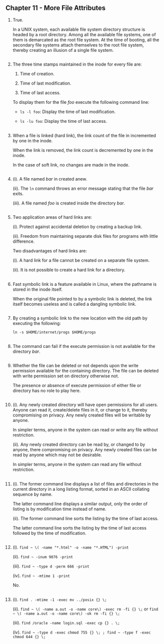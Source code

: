 ## Chapter 11 - More File Attributes

01.	True.

	In a UNIX system, each available file system directory structure is headed by a root directory. Among all the available file systems, one of them is demarcated as the root file system. At the time of booting, all the secondary file systems attach themselves to the root file system, thereby creating an illusion of a single file system.

##

02.	The three time stamps maintained in the inode for every file are:

	01.	Time of creation.

	02.	Time of last modification.

	03.	Time of last access.

	To display them for the file _foo_ execute the following command line:

	-	`ls -l foo`: Display the time of last modification.

	-	`ls -lu foo`: Display the time of last access.

##

03.	When a file is linked (hard link), the link count of the file in incremented by one in the inode.

	When the link is removed, the link count is decremented by one in the inode.

	In the case of soft link, no changes are made in the inode.

##

04.	(i). A file named _bar_ in created anew.

	(ii). The `ln` command throws an error message stating that the file _bar_ exits.

	(iii). A file named _foo_ is created inside the directory _bar_.

##

05.	Two application areas of hard links are:

	(i). Protect against accidental deletion by creating a backup link.

	(ii). Freedom from maintaining separate disk files for programs with little difference.

	Two disadvantages of hard links are:

	(i). A hard link for a file cannot be created on a separate file system.

	(ii). It is not possible to create a hard link for a directory.

##

06.	Fast symbolic link is a feature available in Linux, where the pathname is stored in the inode itself.

	When the original file pointed to by a symbolic link is deleted, the link itself becomes useless and is called a dangling symbolic link.

##

07.	By creating a symbolic link to the new location with the old path by executing the following:

	`ln -s $HOME/internet/progs $HOME/progs`

##

08.	The command can fail if the execute permission is not available for the directory _bar_.

##

09.	Whether the file can be deleted or not depends upon the write permission available for the containing directory. The file can be deleted with write permission set on directory otherwise not.

	The presence or absence of execute permission of either file or directory has no role to play here.

##

10.	(i). Any newly created directory will have open permissions for all users. Anyone can read it, create/delete files in it, or change to it, thereby compromising on privacy. Any newly created files will be writable by anyone.

	In simpler terms, anyone in the system can read or write any file without restriction.

	(ii). Any newly created directory can be read by, or changed to by anyone, there compromising on privacy. Any newly created files can be read by anyone which may not be desirable.

	In simpler terms, anyone in the system can read any file without restriction.

##

11.	(i). The former command line displays a list of files and directories in the current directory in a long listing format, sorted in an ASCII collating sequence by name.

	The latter command line displays a similar output, only the order of listing is by modification time instead of name.

	(ii). The former command line sorts the listing by the time of last access.

	The latter command line sorts the listing by the time of last access followed by the time of modification.

##

12.	(i). `find ~ \( -name "*.html" -o -name "*.HTML") -print`

	(ii). `find ~ -inum 9076 -print`

	(iii). `find ~ -type d -perm 666 -print`

	(iv). `find ~ -mtime 1 -print`

	No.

##

13.	(i). `find . -mtime -1 -exec mv ../posix {} \;`

   	(ii). `find ~ \( -name a.out -o -name core\) -exec rm -fi {} \;` or `find ~ \( -name a.out -o -name core\) -ok rm -fi {} \;`

	(iii). `find /oracle -name login.sql -exec cp {} . \;`

	(iv). `find ~ -type d -exec chmod 755 {} \; ; find ~ -type f -exec chmod 644 {} \;`

##
